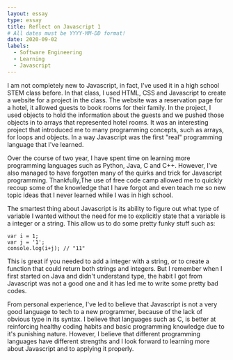 ```yaml
---
layout: essay
type: essay
title: Reflect on Javascript 1
# All dates must be YYYY-MM-DD format!
date: 2020-09-02
labels:
  - Software Engineering
  - Learning
  - Javascript
---
```


I am not completely new to Javascript, in fact, I've used it in a high school STEM class before. In that class, I used HTML, CSS and Javascript to create a website for a project in the class. The website was a reservation page for a hotel, it allowed guests to book rooms for their family. In the project, I used objects to hold the information about the guests and we pushed those objects in to arrays that represented hotel rooms. It was an interesting project that introduced me to many programming concepts, such as arrays, for loops and objects. In a way Javascript was the first "real" programming language that I've learned.

Over the course of two year, I have spent time on learning more programming languages such as Python, Java, C and C++. However, I've also managed to have forgotten many of the quirks and trick for Javascript programming. Thankfully,The use of free code camp allowed me to quickly recoup some of the knowledge that I have forgot and even teach me so new topic ideas that I never learned while I was in high school.

The smartest thing about Javascript is its ability to figure out what type of variable I wanted without the need for me to explicitly state that a variable is a integer or a string. This allow us to do some pretty funky stuff such as:
```
var i = 1;
var j = '1';
console.log(i+j); // "11"
```
This is great if you needed to add a integer with a string, or to create a function that could return both strings and integers. But I remember when I first started on Java and didn't understand type, the habit I got from Javascript was not a good one and it has led me to write some pretty bad codes.

From personal experience, I've led to believe that Javascript is not a very good language to tech to a new programmer, because of the lack of obvious type in its syntax. I believe that languages such as C, is better at reinforcing healthy coding habits and basic programming knowledge due to it's punishing nature. However, I believe that different programming languages have different strengths and I look forward to learning more about Javascript and to applying it properly.
